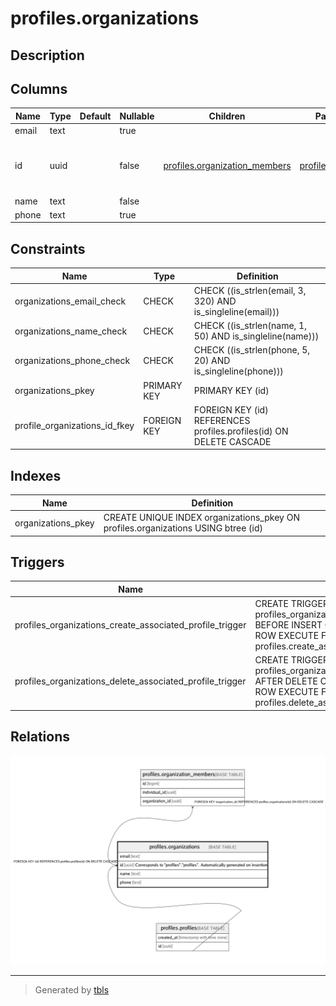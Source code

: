 # profiles.organizations

## Description

## Columns

| Name | Type | Default | Nullable | Children | Parents | Comment |
| ---- | ---- | ------- | -------- | -------- | ------- | ------- |
| email | text |  | true |  |  |  |
| id | uuid |  | false | [profiles.organization_members](profiles.organization_members.md) | [profiles.profiles](profiles.profiles.md) | Corresponds to "profiles"."profiles". Automatically generated on insertion |
| name | text |  | false |  |  |  |
| phone | text |  | true |  |  |  |

## Constraints

| Name | Type | Definition |
| ---- | ---- | ---------- |
| organizations_email_check | CHECK | CHECK ((is_strlen(email, 3, 320) AND is_singleline(email))) |
| organizations_name_check | CHECK | CHECK ((is_strlen(name, 1, 50) AND is_singleline(name))) |
| organizations_phone_check | CHECK | CHECK ((is_strlen(phone, 5, 20) AND is_singleline(phone))) |
| organizations_pkey | PRIMARY KEY | PRIMARY KEY (id) |
| profile_organizations_id_fkey | FOREIGN KEY | FOREIGN KEY (id) REFERENCES profiles.profiles(id) ON DELETE CASCADE |

## Indexes

| Name | Definition |
| ---- | ---------- |
| organizations_pkey | CREATE UNIQUE INDEX organizations_pkey ON profiles.organizations USING btree (id) |

## Triggers

| Name | Definition |
| ---- | ---------- |
| profiles_organizations_create_associated_profile_trigger | CREATE TRIGGER profiles_organizations_create_associated_profile_trigger BEFORE INSERT ON profiles.organizations FOR EACH ROW EXECUTE FUNCTION profiles.create_associated_profile() |
| profiles_organizations_delete_associated_profile_trigger | CREATE TRIGGER profiles_organizations_delete_associated_profile_trigger AFTER DELETE ON profiles.organizations FOR EACH ROW EXECUTE FUNCTION profiles.delete_associated_profile() |

## Relations

![er](profiles.organizations.png)

---

> Generated by [tbls](https://github.com/k1LoW/tbls)

